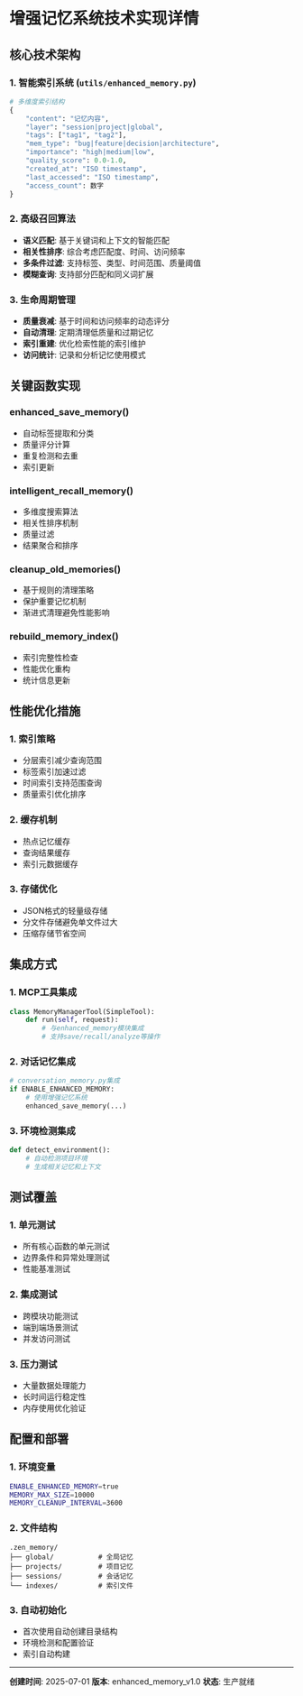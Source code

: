 # 增强记忆系统技术实现详情

## 核心技术架构

### 1. 智能索引系统 (`utils/enhanced_memory.py`)
```python
# 多维度索引结构
{
    "content": "记忆内容",
    "layer": "session|project|global", 
    "tags": ["tag1", "tag2"],
    "mem_type": "bug|feature|decision|architecture",
    "importance": "high|medium|low",
    "quality_score": 0.0-1.0,
    "created_at": "ISO timestamp",
    "last_accessed": "ISO timestamp", 
    "access_count": 数字
}
```

### 2. 高级召回算法
- **语义匹配**: 基于关键词和上下文的智能匹配
- **相关性排序**: 综合考虑匹配度、时间、访问频率
- **多条件过滤**: 支持标签、类型、时间范围、质量阈值
- **模糊查询**: 支持部分匹配和同义词扩展

### 3. 生命周期管理
- **质量衰减**: 基于时间和访问频率的动态评分
- **自动清理**: 定期清理低质量和过期记忆
- **索引重建**: 优化检索性能的索引维护
- **访问统计**: 记录和分析记忆使用模式

## 关键函数实现

### enhanced_save_memory()
- 自动标签提取和分类
- 质量评分计算
- 重复检测和去重
- 索引更新

### intelligent_recall_memory()
- 多维度搜索算法
- 相关性排序机制
- 质量过滤
- 结果聚合和排序

### cleanup_old_memories()
- 基于规则的清理策略
- 保护重要记忆机制
- 渐进式清理避免性能影响

### rebuild_memory_index()
- 索引完整性检查
- 性能优化重构
- 统计信息更新

## 性能优化措施

### 1. 索引策略
- 分层索引减少查询范围
- 标签索引加速过滤
- 时间索引支持范围查询
- 质量索引优化排序

### 2. 缓存机制
- 热点记忆缓存
- 查询结果缓存
- 索引元数据缓存

### 3. 存储优化
- JSON格式的轻量级存储
- 分文件存储避免单文件过大
- 压缩存储节省空间

## 集成方式

### 1. MCP工具集成
```python
class MemoryManagerTool(SimpleTool):
    def run(self, request):
        # 与enhanced_memory模块集成
        # 支持save/recall/analyze等操作
```

### 2. 对话记忆集成
```python
# conversation_memory.py集成
if ENABLE_ENHANCED_MEMORY:
    # 使用增强记忆系统
    enhanced_save_memory(...)
```

### 3. 环境检测集成
```python
def detect_environment():
    # 自动检测项目环境
    # 生成相关记忆和上下文
```

## 测试覆盖

### 1. 单元测试
- 所有核心函数的单元测试
- 边界条件和异常处理测试
- 性能基准测试

### 2. 集成测试
- 跨模块功能测试
- 端到端场景测试
- 并发访问测试

### 3. 压力测试
- 大量数据处理能力
- 长时间运行稳定性
- 内存使用优化验证

## 配置和部署

### 1. 环境变量
```bash
ENABLE_ENHANCED_MEMORY=true
MEMORY_MAX_SIZE=10000
MEMORY_CLEANUP_INTERVAL=3600
```

### 2. 文件结构
```
.zen_memory/
├── global/           # 全局记忆
├── projects/         # 项目记忆
├── sessions/         # 会话记忆
└── indexes/          # 索引文件
```

### 3. 自动初始化
- 首次使用自动创建目录结构
- 环境检测和配置验证
- 索引自动构建

---
**创建时间**: 2025-07-01
**版本**: enhanced_memory_v1.0
**状态**: 生产就绪